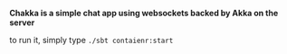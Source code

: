 **Chakka is a simple chat app using websockets backed by Akka on the server**

to run it, simply type `./sbt contaienr:start`
